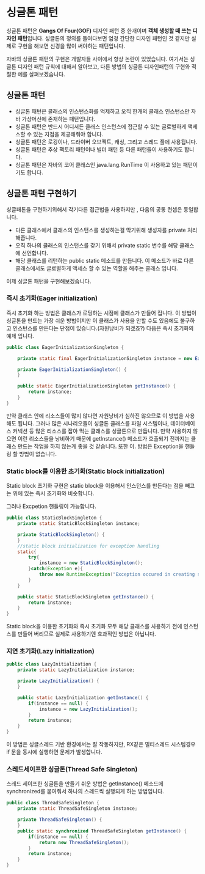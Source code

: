 # 싱글톤 패턴 

싱글톤 패턴은 **Gangs Of Four(GOF)** 디자인 패턴 중 한개이며 **객체 생성할 때 쓰는 디자인 패턴**입니다. 싱글톤의 정의를 들여다보면 엄청 간단한 디자인 패턴인 것 같지만 실제로 구현을 해보면 신경을 많이 써야하는 패턴입니다.

자바의 싱글톤 패턴의 구현은 개발자들 사이에서 항상 논란이 있었습니다. 여기서는 싱글톤 디자인 패턴 규칙에 대해서 알아보고, 다른 방법의 싱글톤 디자인패턴의 구현와 적절한 예를 살펴보겠습니다.



## 싱글톤 패턴 

- 싱글톤 패턴은 클래스의 인스턴스화를 억제하고 오직 한개의 클래스 인스턴스만 자바 가상머신에 존재하는 패턴입니다.
- 싱글톤 패턴은 반드시 어디서든 클래스 인스턴스에 접근할 수 있는 글로벌하게 액세스할 수 있는 지점을 제공해줘야 합니다.
- 싱글톤 패턴은 로깅이나, 드라이버 오브젝트, 캐싱, 그리고 스레드 풀에 사용됩니다.
- 싱글톤 패턴은 추상 팩토리 패턴이나 빌더 패턴 등 다른 패턴들이 사용하기도 합니다.
- 싱글톤 패턴은 자바의 코어 클래스인 java.lang.RunTime 이 사용하고 있는 패턴이기도 합니다.

## 싱글톤 패턴 구현하기

싱글패톤을 구현하기위해서 각기다른 접근법을 사용하지만 , 다음의 공통 컨셉은 동일합니다. 

- 다른 클래스에서 클래스의 인스턴스를 생성하는걸 막기위해 생성자를 private 처리해줍니다. 
- 오직 하나의 클래스의 인스턴스를 갖기 위해서 private static 변수를 해당 클래스에 선언합니다. 
- 해당 클래스를 리턴하는 public static 메소드를 만듭니다. 이 메소드가 바로 다른 클래스에서도 글로벌하게 액세스 할 수 있는 역할을 해주는 클래스 입니다. 

이제 싱글톤 패턴을 구현해보겠습니다. 



### 즉시 초기화(Eager initialization)

즉시 초기화 하는 방법은 클래스가 로딩하는 시점에 클래스가 만들어 집니다. 이 방법이 싱글톤을 만드는 가장 쉬운 방법이지만 이 클래스가 사용을 안할 수도 있음에도 불구하고 인스턴스를 만든다는 단점이 있습니다.(자원낭비가 되겠죠?)  다음은 즉시 초기화의 예제 입니다.

```java
public class EagerInitializationSingleton {

    private static final EagerInitializationSingleton instance = new EagerInitializationSingleton();

    private EagerInitializationSingleton() {
    }

    public static EagerInitializationSingleton getInstance() {
        return instance;
    }
}
```

만약 클래스 안에 리소스들이 많지 않다면 자원낭비가 심하진 않으므로 이 방법을 사용해도 됩니다. 그러나 많은 시나리오들이 싱글톤 클래스를 파일 시스템이나, 데이터베이스 커넥션 등 많은 리소스를 잡아 먹는 클래스를 싱글톤으로 만듭니다. 만약 사용하지 않으면 이런 리소스들을 낭비하기 때문에 getInstance() 메소드가 호출되기 전까지는 클래스 만드는 작업을 하지 않는게 좋을 것 같습니다. 또한 이. 방법은 Exception을 핸들링 할 방법이 없습니다.

### Static block를 이용한 초기화(Static block initialization)

Static block 초기화 구현은 static block을 이용해서 인스턴스를 만든다는 점을 빼고는 위에 있는 즉시 초기화와 비슷합니다.

그러나 Excpetion 핸들링이 가능합니다.

```java
public class StaticBlockSingleton {
    private static StaticBlockSingleton instance;

    private StaticBlockSingleton() {
    }
    //static block initialization for exception handling
    static{
        try{
            instance = new StaticBlockSingleton();
        }catch(Exception e){
            throw new RuntimeException("Exception occured in creating singleton instance");
        }
    }

    public static StaticBlockSingleton getInstance() {
        return instance;
    }
}
```

Static block을 이용한 초기화와 즉시 초기화 모두 해당 클래스를 사용하기 전에 인스턴스를 만들어 버리므로 실제로 사용하기엔 효과적인 방법은 아닙니다. 

### 지연 초기화(Lazy initialization)

```java
public class LazyInitialization {
    private static LazyInitialization instance;

    private LazyInitialization() {
    }

    public static LazyInitialization getInstance() {
        if(instance == null) {
            instance = new LazyInitialization();
        }
        return instance;
    }
}
```

이 방법은 싱글스레드 기반 환경에서는 잘 작동하지만, RX같은 멀티스레드 시스템경우 if 문을 동시에 실행하면 문제가 발생합니다. 

### 스레드세이프한 싱글톤(Thread Safe Singleton)

스레드 세이프한 싱글톤을 만들기 쉬운 방법은 getInstance() 메소드에  synchronized를 붙여줘서 하나의 스레드씩 실행되게 하는 방법입니다. 

```java
public class ThreadSafeSingleton {
    private static ThreadSafeSingleton instance;

    private ThreadSafeSingleton() {
    }
    public static synchronized ThreadSafeSingleton getInstance() {
        if(instance == null) {
            return new ThreadSafeSingleton();
        }
        return instance;
    }
}
```

